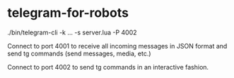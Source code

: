 # telegram-for-robots

./bin/telegram-cli -k ... -s server.lua -P 4002

Connect to port 4001 to receive all incoming messages in JSON format and send tg commands (send messages, media, etc.)

Connect to port 4002 to send tg commands in an interactive fashion. 

